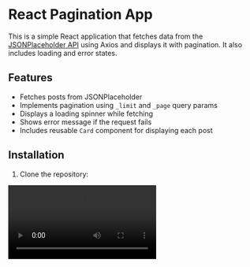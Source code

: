 # React Pagination App

This is a simple React application that fetches data from the [JSONPlaceholder API](https://jsonplaceholder.typicode.com/) using Axios and displays it with pagination. It also includes loading and error states.

## Features

- Fetches posts from JSONPlaceholder
- Implements pagination using `_limit` and `_page` query params
- Displays a loading spinner while fetching
- Shows error message if the request fails
- Includes reusable `Card` component for displaying each post

## Installation

1. Clone the repository:

<video src="https://github.com/user-attachments/assets/a0f68526-206a-4ca9-a468-a9b6ebc98132"></video>


